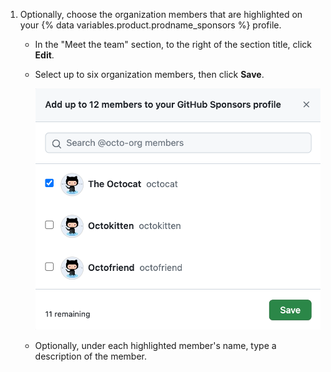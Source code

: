 1. Optionally, choose the organization members that are highlighted on your {% data variables.product.prodname_sponsors %} profile.
    * In the "Meet the team" section, to the right of the section title, click **Edit**.
    * Select up to six organization members, then click **Save**.

        ![Screenshot of a modal for adding organization members to an organization's {% data variables.product.prodname_sponsors %} profile.](/assets/images/help/sponsors/select-highlighted-org-members.png)

    * Optionally, under each highlighted member's name, type a description of the member.
